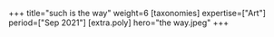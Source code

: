 +++
title="such is the way"
weight=6
[taxonomies]
expertise=["Art"]
period=["Sep 2021"]
[extra.poly]
hero="the way.jpeg"
+++